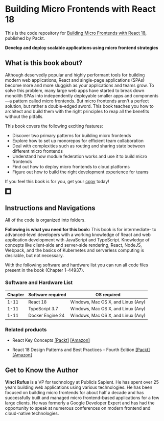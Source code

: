 # Building Micro Frontends with React 18

<a href="https://www.packtpub.com/product/building-micro-frontends-with-react-18/9781804610961?utm_source=github&utm_medium=repository&utm_campaign=9781786461629"><img src="https://content.packt.com/B18987/cover_image_small.jpg" alt="" height="256px" align="right"></a>

This is the code repository for [Building Micro Frontends with React 18](https://www.packtpub.com/product/building-micro-frontends-with-react-18/9781804610961?utm_source=github&utm_medium=repository&utm_campaign=9781786461629), published by Packt.

**Develop and deploy scalable applications using micro frontend strategies**

## What is this book about?
Although deservedly popular and highly performant tools for building modern web applications, React and single-page applications (SPAs) become more and more sluggish as your applications and teams grow. To solve this problem, many large web apps have started to break down monolith SPAs into independently deployable smaller apps and components—a pattern called micro frontends. But micro frontends aren't a perfect solution, but rather a double-edged sword. This book teaches you how to architect and build them with the right principles to reap all the benefits without the pitfalls.

This book covers the following exciting features:
* Discover two primary patterns for building micro frontends
* Explore how to set up monorepos for efficient team collaboration
* Deal with complexities such as routing and sharing state between different micro frontends
* Understand how module federation works and use it to build micro frontends
* Find out how to deploy micro frontends to cloud platforms
* Figure out how to build the right development experience for teams

If you feel this book is for you, get your [copy](https://www.amazon.com/dp/1804610968) today!

<a href="https://www.packtpub.com/?utm_source=github&utm_medium=banner&utm_campaign=GitHubBanner"><img src="https://raw.githubusercontent.com/PacktPublishing/GitHub/master/GitHub.png" 
alt="https://www.packtpub.com/" border="5" /></a>

## Instructions and Navigations
All of the code is organized into folders.

**Following is what you need for this book:**
This book is for intermediate- to advanced-level developers with a working knowledge of React and web application development with JavaScript and TypeScript. Knowledge of concepts like client-side and server-side rendering, React, NodeJS, Webpack, and the basics of Kubernetes and serverless computing is desirable, but not necessary.

With the following software and hardware list you can run all code files present in the book (Chapter 1-44937).
### Software and Hardware List
| Chapter | Software required | OS required |
| -------- | ------------------------------------ | ----------------------------------- |
| 1-11 | React 18 | Windows, Mac OS X, and Linux (Any) |
| 1-11 | TypeScript 3.7 | Windows, Mac OS X, and Linux (Any) |
| 1-11 | Docker Engine 24 | Windows, Mac OS X, and Linux (Any) |


### Related products
* React Key Concepts [[Packt]](https://www.packtpub.com/product/react-key-concepts/9781803234502) [[Amazon]](https://www.amazon.com/dp/1803234504)

* React 18 Design Patterns and Best Practices - Fourth Edition [[Packt]](https://www.packtpub.com/product/react-18-design-patterns-and-best-practices-fourth-edition/9781803233109) [[Amazon]](https://www.amazon.com/dp/1803233109)


## Get to Know the Author
**Vinci Rufus**
is a VP for technology at Publicis Sapient. He has spent over 25 years building web applications using various technologies. He has been focused on building micro frontends for about half a decade and has successfully built and managed micro frontend-based applications for a few large clients. He was formerly a Google Developer Expert and has had the opportunity to speak at numerous conferences on modern frontend and cloud-native technologies.
